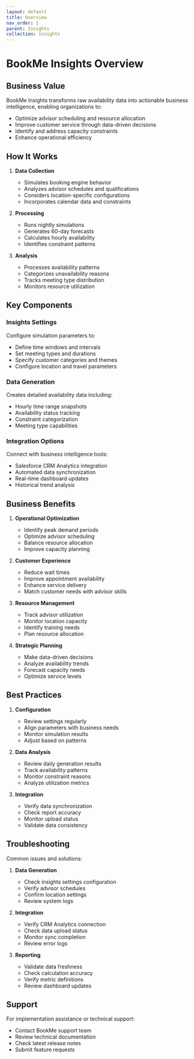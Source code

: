 ```yaml
---
layout: default
title: Overview
nav_order: 2
parent: Insights
collection: insights
---
```


# BookMe Insights Overview

## Business Value

BookMe Insights transforms raw availability data into actionable business intelligence, enabling organizations to:

- Optimize advisor scheduling and resource allocation
- Improve customer service through data-driven decisions
- Identify and address capacity constraints
- Enhance operational efficiency

## How It Works

1. **Data Collection**
   - Simulates booking engine behavior
   - Analyzes advisor schedules and qualifications
   - Considers location-specific configurations
   - Incorporates calendar data and constraints

2. **Processing**
   - Runs nightly simulations
   - Generates 60-day forecasts
   - Calculates hourly availability
   - Identifies constraint patterns

3. **Analysis**
   - Processes availability patterns
   - Categorizes unavailability reasons
   - Tracks meeting type distribution
   - Monitors resource utilization

## Key Components

### Insights Settings
Configure simulation parameters to:
- Define time windows and intervals
- Set meeting types and durations
- Specify customer categories and themes
- Configure location and travel parameters

### Data Generation
Creates detailed availability data including:
- Hourly time range snapshots
- Availability status tracking
- Constraint categorization
- Meeting type capabilities

### Integration Options
Connect with business intelligence tools:
- Salesforce CRM Analytics integration
- Automated data synchronization
- Real-time dashboard updates
- Historical trend analysis

## Business Benefits

1. **Operational Optimization**
   - Identify peak demand periods
   - Optimize advisor scheduling
   - Balance resource allocation
   - Improve capacity planning

2. **Customer Experience**
   - Reduce wait times
   - Improve appointment availability
   - Enhance service delivery
   - Match customer needs with advisor skills

3. **Resource Management**
   - Track advisor utilization
   - Monitor location capacity
   - Identify training needs
   - Plan resource allocation

4. **Strategic Planning**
   - Make data-driven decisions
   - Analyze availability trends
   - Forecast capacity needs
   - Optimize service levels

## Best Practices

1. **Configuration**
   - Review settings regularly
   - Align parameters with business needs
   - Monitor simulation results
   - Adjust based on patterns

2. **Data Analysis**
   - Review daily generation results
   - Track availability patterns
   - Monitor constraint reasons
   - Analyze utilization metrics

3. **Integration**
   - Verify data synchronization
   - Check report accuracy
   - Monitor upload status
   - Validate data consistency

## Troubleshooting

Common issues and solutions:

1. **Data Generation**
   - Check insights settings configuration
   - Verify advisor schedules
   - Confirm location settings
   - Review system logs

2. **Integration**
   - Verify CRM Analytics connection
   - Check data upload status
   - Monitor sync completion
   - Review error logs

3. **Reporting**
   - Validate data freshness
   - Check calculation accuracy
   - Verify metric definitions
   - Review dashboard updates

## Support

For implementation assistance or technical support:
- Contact BookMe support team
- Review technical documentation
- Check latest release notes
- Submit feature requests

